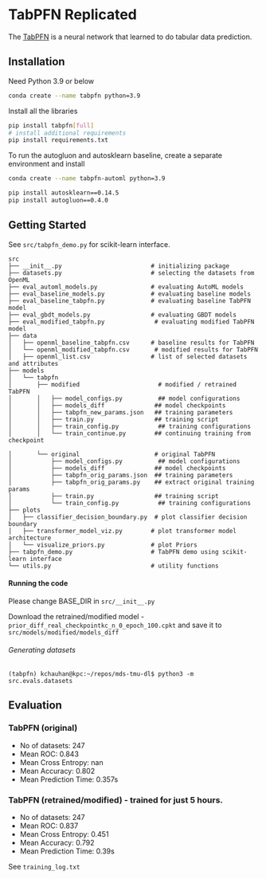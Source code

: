 # TabPFN Replicated

The [TabPFN](https://github.com/automl/TabPFN/) is a neural network that learned to do tabular data prediction. 

## Installation
Need Python 3.9 or below
```bash
conda create --name tabpfn python=3.9
```

Install all the libraries
```bash
pip install tabpfn[full]
# install additional requirements
pip install requirements.txt
```

To run the autogluon and autosklearn baseline, 
create a separate environment and install 

```bash
conda create --name tabpfn-automl python=3.9
```

```bash
pip install autosklearn==0.14.5
pip install autogluon==0.4.0
```

## Getting Started
See `src/tabpfn_demo.py` for scikit-learn interface.


```shell
src
├── __init__.py                         # initializing package
├── datasets.py                         # selecting the datasets from OpenML
├── eval_automl_models.py               # evaluating AutoML models
├── eval_baseline_models.py             # evaluating baseline models
├── eval_baseline_tabpfn.py             # evaluating baseline TabPFN model
├── eval_gbdt_models.py                 # evaluating GBDT models
├── eval_modified_tabpfn.py              # evaluating modified TabPFN model
├── data
│   ├── openml_baseline_tabpfn.csv      # baseline results for TabPFN
│   └── openml_modified_tabpfn.csv       # modified results for TabPFN
│   ├── openml_list.csv                 # list of selected datasets and attributes
├── models
│   └── tabpfn
│       ├── modified                      # modified / retrained TabPFN
│       │   ├── model_configs.py          ## model configurations  
│       │   ├── models_diff              ## model checkpoints 
│       │   ├── tabpfn_new_params.json   ## training parameters 
│       │   ├── train.py                 ## training script
│       │   ├── train_config.py           ## training configurations 
│       │   └── train_continue.py        ## continuing training from checkpoint

│       └── original                     # original TabPFN
│           ├── model_configs.py          ## model configurations  
│           ├── models_diff              ## model checkpoints 
│           ├── tabpfn_orig_params.json  ## training parameters 
│           ├── tabpfn_orig_params.py    ## extract original training params
│           ├── train.py                 ## training script
│           └── train_config.py           ## training configurations 
├── plots
│   ├── classifier_decision_boundary.py  # plot classifier decision boundary
│   ├── transformer_model_viz.py        # plot transformer model architecture
│   └── visualize_priors.py             # plot Priors
├── tabpfn_demo.py                      # TabPFN demo using scikit-learn interface
└── utils.py                            # utility functions
```
#### Running the code 

Please change BASE_DIR in `src/__init__.py`

Download the retrained/modified model - `prior_diff_real_checkpointkc_n_0_epoch_100.cpkt` and save it to `src/models/modified/models_diff`

###### Generating datasets
```
(tabpfn) kchauhan@kpc:~/repos/mds-tmu-dl$ python3 -m src.evals.datasets
```




## Evaluation

### TabPFN (original)
- No of datasets: 247
- Mean ROC: 0.843
- Mean Cross Entropy: nan
- Mean Accuracy: 0.802
- Mean Prediction Time: 0.357s
 
### TabPFN (retrained/modified) - trained for just 5 hours.
- No of datasets: 247
- Mean ROC: 0.837
- Mean Cross Entropy: 0.451
- Mean Accuracy: 0.792
- Mean Prediction Time: 0.39s

See `training_log.txt`
